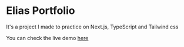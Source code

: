 # Elias Portfolio

It's a project I made to practice on Next.js, TypeScript and Tailwind css

You can check the live demo [here](https://elias-portfolio-222e.vercel.app/)
